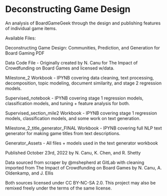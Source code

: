 # Deconstructing Game Design
An analysis of BoardGameGeek through the design and publishing features of individual game items.

Available Files:

Deconstructing Game Design: Communities, Prediction, and Generation for Board Gaming PDF

Data Code File - Originally created by N. Canu for The Impact of Crowdfunding on Board Games and licensed w/data.

Milestone_2 Workbook - IPYNB covering data cleaning, text processing, decomposition, topic modeling, document similarity, and stage 2 regression models.

Supervised_notebook - IPYNB covering stage 1 regression models, classification models, and tuning + feature analysis for both.

Supervised_section_mile2 Workbook - IPYNB covering stage 1 regression models, classification models, and some work on text generation.

Milestone_2_title_generator_FINAL Workbook - IPYNB covering full NLP text generator for making game titles from text descriptions.

Generator_Assets - All files + models used in the text generator workbook

Published October 23rd, 2022 by N. Canu, K. Chen, and R. Shetty

Data sourced from scraper by @mshepherd at GitLab 
with cleaning imported from The Impact of Crowdfunding on Board Games by N. Canu, A. Oldenkamp, and J. Ellis 

Both sources licensed under CC BY-NC-SA 2.0. This project may also be remixed freely under the terms of the same license.
